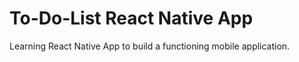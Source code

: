 # To-Do-List React Native App
Learning React Native App to build a functioning mobile application. 
